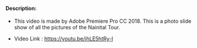 #### Description:

+ This video is made by Adobe Premiere Pro CC 2018. This is a photo slide show of all the pictures of  the Nainital Tour.

+ Video Link : https://youtu.be/ihLE5htRy-I
